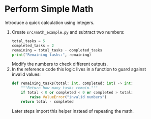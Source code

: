 # Perform Simple Math

Introduce a quick calculation using integers.

1. Create `src/math_example.py` and subtract two numbers:
   ```python
   total_tasks = 5
   completed_tasks = 2
   remaining = total_tasks - completed_tasks
   print("Remaining tasks:", remaining)
   ```
   Modify the numbers to check different outputs.
2. In the reference code this logic lives in a function to guard against
   invalid values:
   ```python
   def remaining_tasks(total: int, completed: int) -> int:
       """Return how many tasks remain."""
       if total < 0 or completed < 0 or completed > total:
           raise ValueError("invalid numbers")
       return total - completed
   ```
   Later steps import this helper instead of repeating the math.
